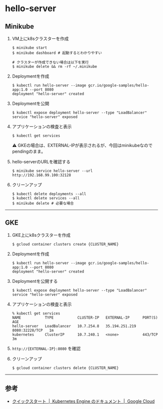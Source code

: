 # hello-server

## Minikube

1. VM上にk8sクラスターを作成

    ```
    $ minikube start
    $ minikube dashboard # 起動するとわかりやすい

    # クラスターが作成できない場合は以下を実行
    $ minikube delete && rm -rf ~/.minikube
    ```

2. Deploymentを作成

    ```
    $ kubectl run hello-server --image gcr.io/google-samples/hello-app:1.0 --port 8080
    deployment "hello-server" created
    ```

3. Deploymentを公開

    ```
    $ kubectl expose deployment hello-server --type "LoadBalancer"
    service "hello-server" exposed
    ```

4. アプリケーションの検査と表示

    ```
    $ kubectl get services
    ```

    :warning: GKEの場合は、EXTERNAL-IPが表示されるが、今回はminikubeなのでpendingのまま。

5. hello-serverのURLを確認する

    ```
    $ minikube service hello-server --url
    http://192.168.99.100:32128
    ```

6. クリーンアップ

    ```
    $ kubectl delete deployments --all
    $ kubectl delete services --all
    $ minikube delete # 必要な場合
    ```

---

## GKE

1. GKE上にk8sクラスターを作成

    ```
    $ gcloud container clusters create {CLUSTER_NAME}
    ```

2. Deploymentを作成

    ```
    $ kubectl run hello-server --image gcr.io/google-samples/hello-app:1.0 --port 8080
    deployment "hello-server" created
    ```

5. Deploymentを公開する

    ```
    $ kubectl expose deployment hello-server --type "LoadBalancer"
    service "hello-server" exposed
    ```

6. アプリケーションの検査と表示

    ```
    % kubectl get services
    NAME           TYPE           CLUSTER-IP   EXTERNAL-IP      PORT(S)          AGE
    hello-server   LoadBalancer   10.7.254.8   35.194.251.219   8080:32228/TCP   1m
    kubernetes     ClusterIP      10.7.240.1   <none>           443/TCP          3m
    ```

7. `http://{EXTERNAL-IP}:8080` を確認

8. クリーンアップ

    ```
    $ gcloud container clusters delete {CLUSTER_NAME}
    ```

---

## 参考

- [クイックスタート  |  Kubernetes Engine のドキュメント  |  Google Cloud](https://cloud.google.com/kubernetes-engine/docs/quickstart)
